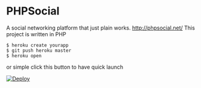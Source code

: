 PHPSocial
=========

A social networking platform that just plain works. http://phpsocial.net/
This project is written in PHP
```
$ heroku create yourapp
$ git push heroku master
$ heroku open

```

or simple click this button to have quick launch

<a href="https://heroku.com/deploy?template=https://github.com/drsaoudimo/medisocial.git">
  <img src="https://www.herokucdn.com/deploy/button.svg" alt="Deploy">
</a>
